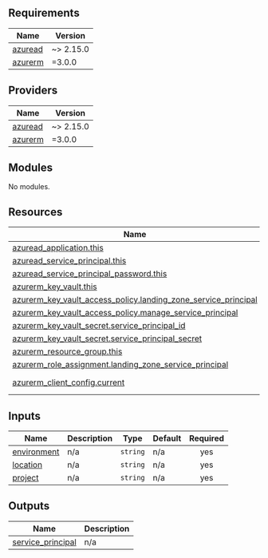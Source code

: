 ## Requirements

| Name | Version |
|------|---------|
| <a name="requirement_azuread"></a> [azuread](#requirement\_azuread) | ~> 2.15.0 |
| <a name="requirement_azurerm"></a> [azurerm](#requirement\_azurerm) | =3.0.0 |

## Providers

| Name | Version |
|------|---------|
| <a name="provider_azuread"></a> [azuread](#provider\_azuread) | ~> 2.15.0 |
| <a name="provider_azurerm"></a> [azurerm](#provider\_azurerm) | =3.0.0 |

## Modules

No modules.

## Resources

| Name | Type |
|------|------|
| [azuread_application.this](https://registry.terraform.io/providers/hashicorp/azuread/latest/docs/resources/application) | resource |
| [azuread_service_principal.this](https://registry.terraform.io/providers/hashicorp/azuread/latest/docs/resources/service_principal) | resource |
| [azuread_service_principal_password.this](https://registry.terraform.io/providers/hashicorp/azuread/latest/docs/resources/service_principal_password) | resource |
| [azurerm_key_vault.this](https://registry.terraform.io/providers/hashicorp/azurerm/3.0.0/docs/resources/key_vault) | resource |
| [azurerm_key_vault_access_policy.landing_zone_service_principal](https://registry.terraform.io/providers/hashicorp/azurerm/3.0.0/docs/resources/key_vault_access_policy) | resource |
| [azurerm_key_vault_access_policy.manage_service_principal](https://registry.terraform.io/providers/hashicorp/azurerm/3.0.0/docs/resources/key_vault_access_policy) | resource |
| [azurerm_key_vault_secret.service_principal_id](https://registry.terraform.io/providers/hashicorp/azurerm/3.0.0/docs/resources/key_vault_secret) | resource |
| [azurerm_key_vault_secret.service_principal_secret](https://registry.terraform.io/providers/hashicorp/azurerm/3.0.0/docs/resources/key_vault_secret) | resource |
| [azurerm_resource_group.this](https://registry.terraform.io/providers/hashicorp/azurerm/3.0.0/docs/resources/resource_group) | resource |
| [azurerm_role_assignment.landing_zone_service_principal](https://registry.terraform.io/providers/hashicorp/azurerm/3.0.0/docs/resources/role_assignment) | resource |
| [azurerm_client_config.current](https://registry.terraform.io/providers/hashicorp/azurerm/3.0.0/docs/data-sources/client_config) | data source |

## Inputs

| Name | Description | Type | Default | Required |
|------|-------------|------|---------|:--------:|
| <a name="input_environment"></a> [environment](#input\_environment) | n/a | `string` | n/a | yes |
| <a name="input_location"></a> [location](#input\_location) | n/a | `string` | n/a | yes |
| <a name="input_project"></a> [project](#input\_project) | n/a | `string` | n/a | yes |

## Outputs

| Name | Description |
|------|-------------|
| <a name="output_service_principal"></a> [service\_principal](#output\_service\_principal) | n/a |
